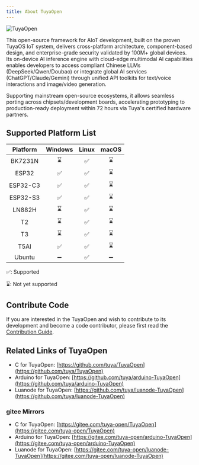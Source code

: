 ```yaml
---
title: About TuyaOpen
---
```


![TuyaOpen](https://images.tuyacn.com/fe-static/docs/img/c128362b-eb25-4512-b5f2-ad14aae2395c.jpg)

This open-source framework for AIoT development, built on the proven TuyaOS IoT system, delivers cross-platform architecture, component-based design, and enterprise-grade security validated by 100M+ global devices. Its on-device AI inference engine with cloud-edge multimodal AI capabilities enables developers to access compliant Chinese LLMs (DeepSeek/Qwen/Doubao) or integrate global AI services (ChatGPT/Claude/Gemini) through unified API toolkits for text/voice interactions and image/video generation.

Supporting mainstream open-source ecosystems, it allows seamless porting across chipsets/development boards, accelerating prototyping to production-ready deployment within 72 hours via Tuya's certified hardware partners.

## Supported Platform List

| Platform | Windows | Linux | macOS |
| :------: | :-----: | :---: | :---: |
| BK7231N  |    ⌛️    |   ✅   |   ⌛️   |
|  ESP32   |    ✅    |   ✅   |   ⌛️   |
| ESP32-C3 |    ✅    |   ✅   |   ⌛️   |
| ESP32-S3 |    ✅    |   ✅   |   ⌛️   |
|  LN882H  |    ⌛️    |   ✅   |   ⌛️   |
|    T2    |    ⌛️    |   ✅   |   ⌛️   |
|    T3    |    ⌛️    |   ✅   |   ⌛️   |
|   T5AI   |    ✅    |   ✅   |   ⌛️   |
|  Ubuntu  |    ➖    |   ✅   |   ➖   |

✅: Supported

⌛️: Not yet supported

## Contribute Code

If you are interested in the TuyaOpen and wish to contribute to its development and become a code contributor, please first read the [Contribution Guide](./contribute/contribute-guide.md).

## Related Links of TuyaOpen

- C for TuyaOpen: [https://github.com/tuya/TuyaOpen](https://github.com/tuya/TuyaOpen)
- Arduino for TuyaOpen: [https://github.com/tuya/arduino-TuyaOpen](https://github.com/tuya/arduino-TuyaOpen)
- Luanode for TuyaOpen: [https://github.com/tuya/luanode-TuyaOpen](https://github.com/tuya/luanode-TuyaOpen)

### gitee Mirrors

- C for TuyaOpen: [https://gitee.com/tuya-open/TuyaOpen](https://gitee.com/tuya-open/TuyaOpen)
- Arduino for TuyaOpen: [https://gitee.com/tuya-open/arduino-TuyaOpen](https://gitee.com/tuya-open/arduino-TuyaOpen)
- Luanode for TuyaOpen: [https://gitee.com/tuya-open/luanode-TuyaOpen](https://gitee.com/tuya-open/luanode-TuyaOpen)
